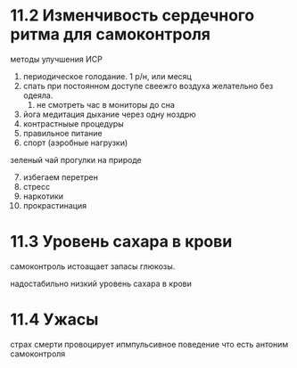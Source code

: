 # 11.2 Изменчивость сердечного ритма для самоконтроля
методы улучшения ИСР
1. периодическое голодание. 1 р/н, или месяц
2. спать при постоянном доступе свеежго воздуха желательно без одеяла.
   1. не смотреть час в  мониторы до сна
3. йога медитация дыхание через одну ноздрю
4. контрастныые процедуры
5. правильное питание
6. спорт (аэробные нагрузки)

зеленый чай
прогулки на природе

7. избегаем перетрен
8. стресс
9. наркотики
10. прокрастинация

# 11.3 Уровень сахара в крови
самоконтроль истоащает запасы глюкозы.

надостабильно низкий уровень сахара в  крови

# 11.4 Ужасы
страх смерти провоцирует ипмпульсивное поведение что есть антоним самоконтроля
